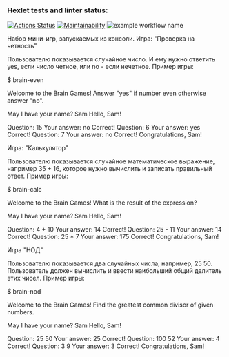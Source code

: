 ### Hexlet tests and linter status:
[![Actions Status](https://github.com/AnnaBerk/frontend-project-lvl1/workflows/hexlet-check/badge.svg)](https://github.com/AnnaBerk/frontend-project-lvl1/actions)
[![Maintainability](https://api.codeclimate.com/v1/badges/a99a88d28ad37a79dbf6/maintainability)](https://codeclimate.com/github/codeclimate/codeclimate/maintainability)
![example workflow name](https://github.com/AnnaBerk/frontend-project-lvl1/workflows/Node%20CI/badge.svg)

Набор мини-игр, запускаемых из консоли.
Игра: "Проверка на четность"

Пользователю показывается случайное число. И ему нужно ответить yes, если число четное, или no - если нечетное.
Пример игры:

$ brain-even

Welcome to the Brain Games! Answer "yes" if number even otherwise answer "no".

May I have your name? Sam Hello, Sam!

Question: 15 Your answer: no Correct! Question: 6 Your answer: yes Correct! Question: 7 Your answer: no Correct! Congratulations, Sam!

Игра: "Калькулятор"

Пользователю показывается случайное математическое выражение, например 35 + 16, которое нужно вычислить и записать правильный ответ.
Пример игры:

$ brain-calc

Welcome to the Brain Games! What is the result of the expression?

May I have your name? Sam Hello, Sam!

Question: 4 + 10 Your answer: 14 Correct! Question: 25 - 11 Your answer: 14 Correct! Question: 25 * 7 Your answer: 175 Correct! Congratulations, Sam!

Игра "НОД"

Пользователю показывается два случайных числа, например, 25 50. Пользователь должен вычислить и ввести наибольший общий делитель этих чисел.
Пример игры:

$ brain-nod

Welcome to the Brain Games! Find the greatest common divisor of given numbers.

May I have your name? Sam Hello, Sam!

Question: 25 50 Your answer: 25 Correct! Question: 100 52 Your answer: 4 Correct! Question: 3 9 Your answer: 3 Correct! Congratulations, Sam!


